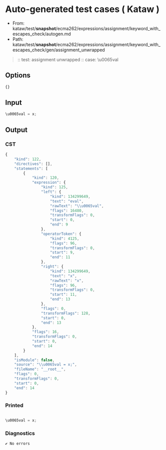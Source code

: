 # Auto-generated test cases ( Kataw )
- From: kataw/test/__snapshot__/ecma262/expressions/assignment/keyword_with_escapes_check/autogen.md
- Path: kataw/test/__snapshot__/ecma262/expressions/assignment/keyword_with_escapes_check/gen/assignment_unwrapped
> :: test: assignment unwrapped
> :: case: \u0065val
## Options

`````js
{}
`````
## Input

`````js
\u0065val = x;
`````
## Output

### CST

```javascript
{
    "kind": 122,
    "directives": [],
    "statements": [
        {
            "kind": 120,
            "expression": {
                "kind": 125,
                "left": {
                    "kind": 134299649,
                    "text": "eval",
                    "rawText": "\\u0065val",
                    "flags": 16480,
                    "transformFlags": 0,
                    "start": 0,
                    "end": 9
                },
                "operatorToken": {
                    "kind": 4125,
                    "flags": 96,
                    "transformFlags": 0,
                    "start": 9,
                    "end": 11
                },
                "right": {
                    "kind": 134299649,
                    "text": "x",
                    "rawText": "x",
                    "flags": 96,
                    "transformFlags": 0,
                    "start": 11,
                    "end": 13
                },
                "flags": 0,
                "transformFlags": 128,
                "start": 0,
                "end": 13
            },
            "flags": 16,
            "transformFlags": 0,
            "start": 0,
            "end": 14
        }
    ],
    "isModule": false,
    "source": "\\u0065val = x;",
    "fileName": "__root__",
    "flags": 0,
    "transformFlags": 0,
    "start": 0,
    "end": 14
}
```

### Printed

```javascript

\u0065val = x;
```

### Diagnostics

```javascript
✔ No errors
```

